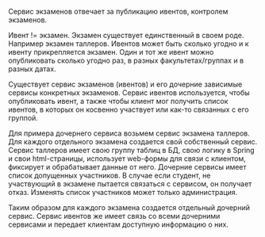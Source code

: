 Сервис экзаменов отвечает за публикацию ивентов, контролем экзаменов.

Ивент != экзамен. 
Экзамен существует единственный в своем роде. Например экзамен таллеров. 
Ивентов может быть сколько угодно и к ивенту прикрепляется экзамен. Один и тот же ивент можно опубликовать сколько угодно раз, в разных факультетах/группах и в разных датах.

Существует сервис экзаменов (ивентов) и его дочерние зависимые сервисы конкретных экзаменов. 
Сервис ивентов используется, чтобы опубликовать ивент, а также чтобы клиент мог получить список ивентов, в которых он косвенно участвует или как-то связанных с его группой.

Для примера дочернего сервиса возьмем сервис экзамена таллеров.
Для каждого отдельного экзамена создается свой собственный сервис. 
Сервис таллеров имеет свою группу таблиц в БД, свою логику в Spring и свои html-страницы, использует web-формы для связи с клиентом, фиксирует и обрабатывает данные от него. 
Дочерние сервисы имеет список допущенных участников. В случае если студент, не участвующий в экзамене пытается связаться с сервисом, он получает отказ.
Изменять список участников может только администрация. 

Таким образом для каждого экзамена создается отдельный дочерний сервис. Сервис ивентов же имеет связь со всеми дочерними сервисами и передает клиентам доступную информацию о них.